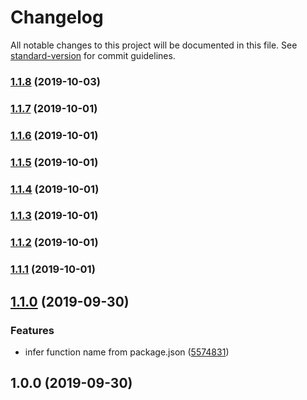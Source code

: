 # Changelog

All notable changes to this project will be documented in this file. See [standard-version](https://github.com/conventional-changelog/standard-version) for commit guidelines.

### [1.1.8](https://github.com/Kikobeats/lambda-prune/compare/v1.1.7...v1.1.8) (2019-10-03)

### [1.1.7](https://github.com/Kikobeats/lambda-prune/compare/v1.1.6...v1.1.7) (2019-10-01)

### [1.1.6](https://github.com/Kikobeats/lambda-prune/compare/v1.1.4...v1.1.6) (2019-10-01)

### [1.1.5](https://github.com/Kikobeats/lambda-prune/compare/v1.1.4...v1.1.5) (2019-10-01)

### [1.1.4](https://github.com/Kikobeats/lambda-prune/compare/v1.1.0...v1.1.4) (2019-10-01)

### [1.1.3](https://github.com/Kikobeats/lambda-prune/compare/v1.1.0...v1.1.3) (2019-10-01)

### [1.1.2](https://github.com/Kikobeats/lambda-prune/compare/v1.1.0...v1.1.2) (2019-10-01)

### [1.1.1](https://github.com/Kikobeats/lambda-prune/compare/v1.1.0...v1.1.1) (2019-10-01)

## [1.1.0](https://github.com/Kikobeats/lambda-prune/compare/v1.0.0...v1.1.0) (2019-09-30)


### Features

* infer function name from package.json ([5574831](https://github.com/Kikobeats/lambda-prune/commit/5574831))

## 1.0.0 (2019-09-30)
